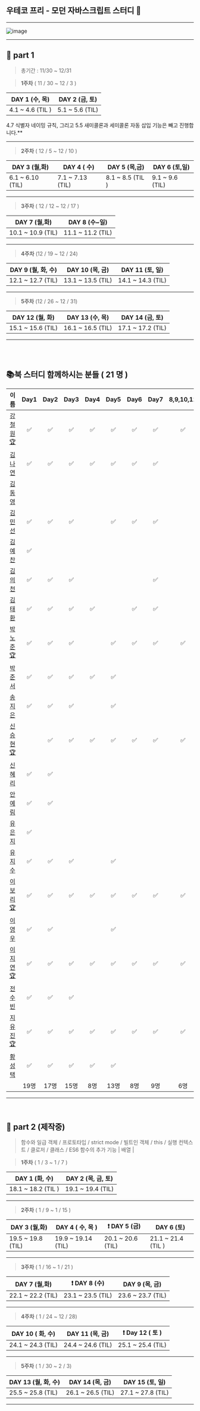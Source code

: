 ##  우테코 프리 - 모던 자바스크립트 스터디 🧩

---

![image](https://user-images.githubusercontent.com/76567238/204139061-a7735816-bc1e-4eae-991a-1a67e39b91e2.png)

---

##  📕 part 1

> 총기간 : 11/30 ~ 12/31

> **1주차**  ( 11 / 30 ~ 12 / 3 )

| DAY 1 (수, 목)         | DAY 2 (금, 토)  |
| ---------------------- | --------------- |
| 4.1 ~ 4.6 (TIL ) | 5.1 ~ 5.6 (TIL) |

 4.7 식별자 네이밍 규칙, 그리고 5.5 새미콜론과 세미콜론 자동 삽입 기능은 빼고 진행합니다.**



---

> **2주차**  ( 12 / 5 ~ 12 / 10 )

| DAY 3 (월,화)      | DAY 4 ( 수)   | DAY 5 (목,금)       | DAY 6 (토,일)         |
| --------------- | ---------------- | ---------------- | ---------------------- |
| 6.1 ~ 6.10 (TIL) | 7.1 ~ 7.13 (TIL) | 8.1 ~ 8.5 (TIL )  | 9.1 ~ 9.6 (TIL) |



---

> **3주차**  ( 12 / 12 ~ 12 / 17 )

| DAY 7 (월,화)      | DAY 8 (수~일)   |       
| --------------- | ----------------- | 
| 10.1 ~ 10.9 (TIL) | 11.1 ~ 11.2 (TIL) |   


---

> **4주차**  (12 / 19 ~ 12 / 24)

| DAY 9 (월, 화, 수) | DAY 10 (목, 금)    | DAY 11 (토, 일)   |
| ----------------- | ----------------- | ----------------- |
| 12.1 ~ 12.7 (TIL) | 13.1 ~ 13.5 (TIL) | 14.1 ~ 14.3 (TIL) |


---

> **5주차**  (12 / 26 ~ 12 / 31)

| DAY 12 (월, 화)   | DAY 13 (수, 목)   | DAY 14 (금, 토)   |
| ----------------- | ----------------- | ----------------- |
 15.1 ~ 15.6 (TIL)  | 16.1 ~ 16.5 (TIL) | 17.1 ~ 17.2 (TIL) | 

---

   
      
<br></br>

##  📚북 스터디 함께하시는 분들 ( 21 명 )



| 이름 |Day1 | Day2|Day3|Day4 | Day5 | Day6 |Day7| 8,9,10,11|Day12|Day13|
| - | :-: | :-: | :-:| :-:| :-:| :-: | :-: | :-: |  :-:|:-:|
| <center>[강철원🏆](https://github.com/Ryan-dia)</center> |✅|✅|✅|✅|✅|✅|✅|✅|✅|✅|✅|
| <center>[김나연](https://github.com/kknyapple)</center> |✅|✅|✅|✅|✅|✅|✅||✅|
| <center>[김동영](https://github.com/ehddud1006)</center> ||
| <center>[김민선](https://github.com/menduck)</center> |✅|✅|✅||✅|✅|✅|
| <center>[김예찬](https://github.com/nerdchanii)</center> |✅|
| <center>[김의천](https://github.com/wzrabbit)</center> |✅|✅|✅||||✅|
| <center>[김태환](https://github.com/taehwan01)</center> |✅|✅|✅|✅||✅|✅|
| <center>[박노준🏆](https://github.com/circlewee)</center> |✅|✅|✅||✅|✅|✅|✅|✅|✅|✅|
| <center>[박준서](https://github.com/blan19)</center> |✅|✅|✅|✅|✅|
| <center>[송지은](https://github.com/hafnium1923)</center> |✅|✅|✅||✅|
| <center>[신승현🏆](https://github.com/osdoonhyun)</center> ||✅|✅|✅|✅|✅|✅|✅|✅|✅|✅|
| <center>[신혜리](https://github.com/rachel490)</center> |✅|✅|
| <center>[안예림](https://github.com/yesolyo)</center> |✅|✅|
| <center>[유은지](https://github.com/y00eunji)</center> |✅|
| <center>[유지수](https://github.com/youzysu)</center> |✅|✅|✅||✅|
| <center>[이보리🏆](https://github.com/Bori-github)</center> |✅|✅|✅|✅|✅|✅|✅|✅|✅|✅|✅|
| <center>[이영우](https://github.com/Everylisy)</center> |✅|✅|||✅|
| <center>[이지연🏆](https://github.com/jinlee9270)</center> |✅|✅|✅|✅|✅|✅|✅|✅|✅||
| <center>[전수빈](https://github.com/SoobinJ)</center> |✅|✅|✅|
| <center>[지유진🏆](https://github.com/YujinJI)</center> |✅|✅|✅|✅|✅|✅|✅|✅|✅|✅|✅|
| <center>[황성택](https://github.com/6uamy)</center> |✅|✅|✅|✅|✅|
||19명|17명|15명|8명|13명|8명|9명|6명|7명|5명


---

<br>

##  📕 part 2 (제작중)

> 함수와 일급 객체 / 프로토타입 / strict mode / 빌트인 객체 / this / 실행 컨텍스트 / 클로저 / 클래스 / ES6 함수의 추가 기능 | 배열  | 

> **1주차**  ( 1 / 3 ~ 1 / 7 )

| DAY 1 (화, 수)         | DAY 2 (목, 금, 토)  |
| ---------------------- | --------------- |
| 18.1 ~ 18.2 (TIL ) | 19.1 ~ 19.4 (TIL) |


---

> **2주차**  ( 1 / 9 ~ 1 / 15 )

| DAY 3 (월,화)      | DAY 4 ( 수, 목 )   | ❗️ DAY 5 (금)      |  DAY 6 (토)
| --------------- | ---------------- | ---------------- |  - |
| 19.5 ~ 19.8 (TIL) | 19.9 ~ 19.14 (TIL) | 20.1 ~ 20.6 (TIL)   | 21.1 ~ 21.4 (TIL ) | 



---

> **3주차**  ( 1 / 16 ~ 1 / 21 )

| DAY 7 (월,화)      | ❗️ DAY 8 (수)   |   DAY 9 (목, 금)   |  
| --------------- | ----------------- | ------| 
| 22.1 ~ 22.2 (TIL) | 23.1 ~ 23.5 (TIL) | 23.6 ~ 23.7 (TIL) |  



---

> **4주차**  ( 1 / 24 ~ 12 / 28)

| DAY 10 ( 화, 수) | DAY 11 (목, 금)      | ❗️  Day 12 ( 토 )
| ----------------- | ----------------- |  - |
| 24.1 ~ 24.3  (TIL)| 24.4 ~ 24.6 (TIL) | 25.1 ~ 25.4 (TIL) | 


---

> **5주차**  ( 1 / 30 ~  2 / 3)

| DAY 13 (월, 화, 수)   | DAY 14 (목, 금)| DAY 15 (토, 일) | 
| ----------------- | ----------------- | -------------| 
| 25.5 ~ 25.8 (TIL)  | 26.1 ~ 26.5 (TIL) | 27.1 ~ 27.8 (TIL) | 

---

